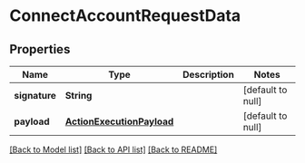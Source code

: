 # ConnectAccountRequestData
## Properties

| Name | Type | Description | Notes |
|------------ | ------------- | ------------- | -------------|
| **signature** | **String** |  | [default to null] |
| **payload** | [**ActionExecutionPayload**](ActionExecutionPayload.md) |  | [default to null] |

[[Back to Model list]](../README.md#documentation-for-models) [[Back to API list]](../README.md#documentation-for-api-endpoints) [[Back to README]](../README.md)

